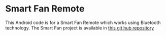 # Smart Fan Remote

This Android code is for a Smart Fan Remote which works using Bluetooth technology. The Smart Fan project is available in [this git hub repository](DNHewavitharana/Automatic-rotating-fan)
